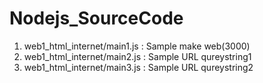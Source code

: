 # Nodejs_SourceCode

1) web1_html_internet/main1.js : Sample make web(3000)
2) web1_html_internet/main2.js : Sample URL qureystring1
3) web1_html_internet/main3.js : Sample URL qureystring2
